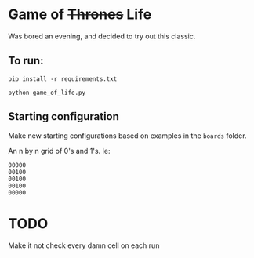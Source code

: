 # Game of ~~Thrones~~ Life
 Was bored an evening, and decided to try out this classic.

## To run: 
`pip install -r requirements.txt`

`python game_of_life.py`


## Starting configuration

Make new starting configurations based on examples in the `boards` folder.

An n by n grid of 0's and 1's. Ie: 

```
00000
00100
00100
00100
00000
```

# TODO
Make it not check every damn cell on each run